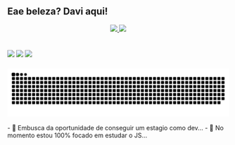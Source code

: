 ## Eae beleza? Davi aqui!

<div align="center">
  <a href="https://github.com/NappOS">
  <img height="180em" src="https://github-readme-stats.vercel.app/api?username=NappOS&show_icons=true&theme=dark&include_all_commits=true&count_private=true"/>
  <img height="180em" src="https://github-readme-stats.vercel.app/api/top-langs/?username=NappOS&layout=compact&langs_count=7&theme=dark"/>
</div>

#

<div>
  <a href = "mailto:davioliveirasanto.work@gmail.com"><img src="https://img.shields.io/badge/-Gmail-%23333?style=for-the-badge&logo=gmail&logoColor=white" target="_blank"></a>
  <a href="https://www.linkedin.com/in/davi-olivera-santos-78b042198/" target="_blank"><img src="https://img.shields.io/badge/-LinkedIn-%230077B5?style=for-the-badge&logo=linkedin&logoColor=white" target="_blank"></a> 
   <a href="https://www.instagram.com/davi._.os/" target="_blank"><img src="https://img.shields.io/badge/-Instagram-%23E4405F?style=for-the-badge&logo=instagram&logoColor=white" target="_blank"></a>


###
 ![Snake animation](https://github.com/ellen2121/ellen2121/blob/output/github-contribution-grid-snake.svg)

  </div>
- 🔭 Embusca da oportunidade de conseguir um estagio como dev...
- 🌱 No momento estou 100% focado em estudar o JS...


